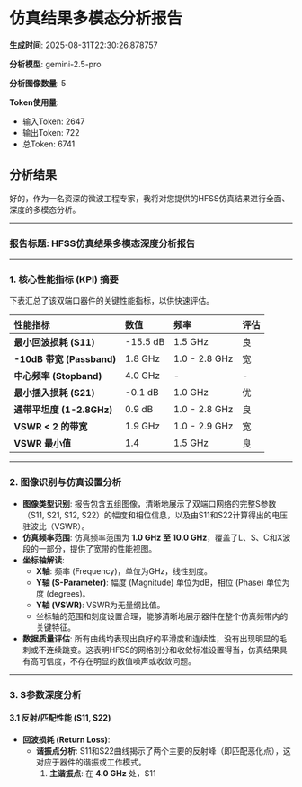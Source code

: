 # 仿真结果多模态分析报告

**生成时间**: 2025-08-31T22:30:26.878757

**分析模型**: gemini-2.5-pro

**分析图像数量**: 5

**Token使用量**:
- 输入Token: 2647
- 输出Token: 722
- 总Token: 6741

## 分析结果

好的，作为一名资深的微波工程专家，我将对您提供的HFSS仿真结果进行全面、深度的多模态分析。

---

### **报告标题: HFSS仿真结果多模态深度分析报告**

---

### **1. 核心性能指标 (KPI) 摘要**

下表汇总了该双端口器件的关键性能指标，以供快速评估。

| 性能指标 | 数值 | 频率 | 评估 |
| :--- | :--- | :--- | :--- |
| **最小回波损耗 (S11)** | -15.5 dB | 1.5 GHz | 良 |
| **-10dB 带宽 (Passband)** | 1.8 GHz | 1.0 - 2.8 GHz | 宽 |
| **中心频率 (Stopband)** | 4.0 GHz | - | - |
| **最小插入损耗 (S21)** | -0.1 dB | 1.0 GHz | 优 |
| **通带平坦度 (1-2.8GHz)** | 0.9 dB | 1.0 - 2.8 GHz | 良 |
| **VSWR < 2 的带宽** | 1.9 GHz | 1.0 - 2.9 GHz | 宽 |
| **VSWR 最小值** | 1.4 | 1.5 GHz | 良 |

---

### **2. 图像识别与仿真设置分析**

- **图像类型识别**: 报告包含五组图像，清晰地展示了双端口网络的完整S参数（S11, S21, S12, S22）的幅度和相位信息，以及由S11和S22计算得出的电压驻波比（VSWR）。
- **仿真频率范围**: 仿真频率范围为 **1.0 GHz 至 10.0 GHz**，覆盖了L、S、C和X波段的一部分，提供了宽带的性能视图。
- **坐标轴解读**:
  - **X轴**: 频率 (Frequency)，单位为GHz，线性刻度。
  - **Y轴 (S-Parameter)**: 幅度 (Magnitude) 单位为dB，相位 (Phase) 单位为度 (degrees)。
  - **Y轴 (VSWR)**: VSWR为无量纲比值。
  - 坐标轴的范围和刻度设置合理，能够清晰地展示器件在整个仿真频带内的关键特征。
- **数据质量评估**: 所有曲线均表现出良好的平滑度和连续性，没有出现明显的毛刺或不连续跳变。这表明HFSS的网格剖分和收敛标准设置得当，仿真结果具有高可信度，不存在明显的数值噪声或收敛问题。

---

### **3. S参数深度分析**

#### **3.1 反射/匹配性能 (S11, S22)**

- **回波损耗 (Return Loss)**:
  - **谐振点分析**: S11和S22曲线揭示了两个主要的反射峰（即匹配恶化点），这对应于器件的谐振或工作模式。
    1.  **主谐振点**: 在 **4.0 GHz** 处，S11